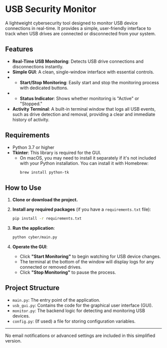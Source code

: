 # USB Security Monitor

A lightweight cybersecurity tool designed to monitor USB device connections in real-time. It provides a simple, user-friendly interface to track when USB drives are connected or disconnected from your system.

## Features

- **Real-Time USB Monitoring**: Detects USB drive connections and disconnections instantly.
- **Simple GUI**: A clean, single-window interface with essential controls.
-   - **Start/Stop Monitoring**: Easily start and stop the monitoring process with dedicated buttons.
-   - **Status Indicator**: Shows whether monitoring is "Active" or "Stopped."
- **Activity Terminal**: A built-in terminal window that logs all USB events, such as drive detection and removal, providing a clear and immediate history of activity.

## Requirements

- Python 3.7 or higher
- **Tkinter**: This library is required for the GUI.
  - On macOS, you may need to install it separately if it's not included with your Python installation. You can install it with Homebrew:
    ```bash
    brew install python-tk
    ```

## How to Use

1. **Clone or download the project.**

2. **Install any required packages** (if you have a `requirements.txt` file):
   ```bash
   pip install -r requirements.txt
   ```

3. **Run the application**:
   ```bash
   python cyber/main.py
   ```

4. **Operate the GUI**:
   - Click **"Start Monitoring"** to begin watching for USB device changes.
   - The terminal at the bottom of the window will display logs for any connected or removed drives.
   - Click **"Stop Monitoring"** to pause the process.

## Project Structure

- `main.py`: The entry point of the application.
- `usb_gui.py`: Contains the code for the graphical user interface (GUI).
- `monitor.py`: The backend logic for detecting and monitoring USB devices.
- `config.py`: (If used) a file for storing configuration variables.

---

No email notifications or advanced settings are included in this simplified version.



